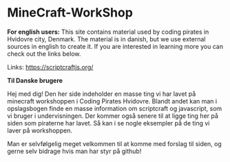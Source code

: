 # MineCraft-WorkShop
**For english users:**
This site contains material used by coding pirates in Hvidovre city, Denmark. The material is in danish, but we use external sources in english to create it. If you are interested in learning more you can check out the links below.

Links:
https://scriptcraftjs.org/

**Til Danske brugere**

Hej med dig! Den her side indeholder en masse ting vi har lavet på minecraft workshoppen i Coding Pirates Hvidovre. Blandt andet kan man i opslagsbogen finde en masse information om scriptcraft og javascript, som vi bruger i undervisningen. Der kommer også senere til at ligge ting her på siden som piraterne har lavet. Så kan i se nogle eksempler på de ting vi laver på workshoppen. 

Man er selvfølgelig meget velkommen til at komme med forslag til siden, og gerne selv bidrage hvis man har styr på github! 
